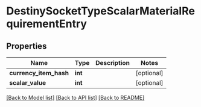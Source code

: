 # DestinySocketTypeScalarMaterialRequirementEntry

## Properties
Name | Type | Description | Notes
------------ | ------------- | ------------- | -------------
**currency_item_hash** | **int** |  | [optional] 
**scalar_value** | **int** |  | [optional] 

[[Back to Model list]](../README.md#documentation-for-models) [[Back to API list]](../README.md#documentation-for-api-endpoints) [[Back to README]](../README.md)



